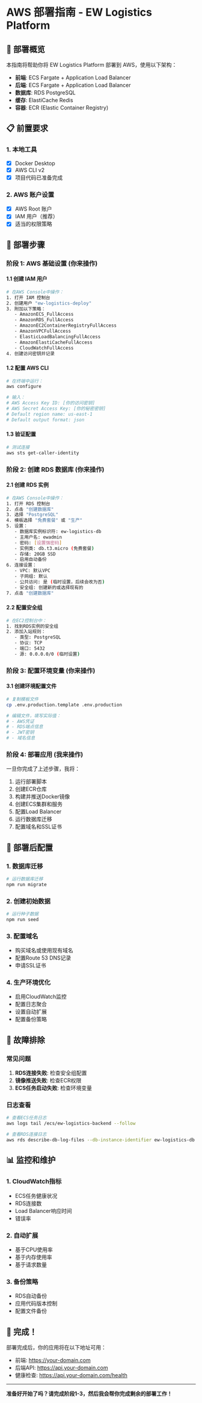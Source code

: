 # AWS 部署指南 - EW Logistics Platform

## 🚀 部署概览

本指南将帮助你将 EW Logistics Platform 部署到 AWS，使用以下架构：

- **前端**: ECS Fargate + Application Load Balancer
- **后端**: ECS Fargate + Application Load Balancer  
- **数据库**: RDS PostgreSQL
- **缓存**: ElastiCache Redis
- **容器**: ECR (Elastic Container Registry)

## 📋 前置要求

### 1. 本地工具
- [x] Docker Desktop
- [x] AWS CLI v2
- [x] 项目代码已准备完成

### 2. AWS 账户设置
- [x] AWS Root 账户
- [x] IAM 用户（推荐）
- [x] 适当的权限策略

## 🎯 部署步骤

### 阶段 1: AWS 基础设置 (你来操作)

#### 1.1 创建 IAM 用户
```bash
# 在AWS Console中操作：
1. 打开 IAM 控制台
2. 创建用户 "ew-logistics-deploy"
3. 附加以下策略：
   - AmazonECS_FullAccess
   - AmazonRDS_FullAccess
   - AmazonEC2ContainerRegistryFullAccess
   - AmazonVPCFullAccess
   - ElasticLoadBalancingFullAccess
   - AmazonElastiCacheFullAccess
   - CloudWatchFullAccess
4. 创建访问密钥并记录
```

#### 1.2 配置 AWS CLI
```bash
# 在终端中运行：
aws configure

# 输入：
# AWS Access Key ID: [你的访问密钥]
# AWS Secret Access Key: [你的秘密密钥]
# Default region name: us-east-1
# Default output format: json
```

#### 1.3 验证配置
```bash
# 测试连接
aws sts get-caller-identity
```

### 阶段 2: 创建 RDS 数据库 (你来操作)

#### 2.1 创建 RDS 实例
```bash
# 在AWS Console中操作：
1. 打开 RDS 控制台
2. 点击 "创建数据库"
3. 选择 "PostgreSQL"
4. 模板选择 "免费套餐" 或 "生产"
5. 设置：
   - 数据库实例标识符: ew-logistics-db
   - 主用户名: ewadmin
   - 密码: [设置强密码]
   - 实例类: db.t3.micro (免费套餐)
   - 存储: 20GB SSD
   - 启用自动备份
6. 连接设置：
   - VPC: 默认VPC
   - 子网组: 默认
   - 公共访问: 是 (临时设置，后续会改为否)
   - 安全组: 创建新的或选择现有的
7. 点击 "创建数据库"
```

#### 2.2 配置安全组
```bash
# 在EC2控制台中：
1. 找到RDS实例的安全组
2. 添加入站规则：
   - 类型: PostgreSQL
   - 协议: TCP
   - 端口: 5432
   - 源: 0.0.0.0/0 (临时设置)
```

### 阶段 3: 配置环境变量 (你来操作)

#### 3.1 创建环境配置文件
```bash
# 复制模板文件
cp .env.production.template .env.production

# 编辑文件，填写实际值：
# - AWS凭证
# - RDS端点信息
# - JWT密钥
# - 域名信息
```

### 阶段 4: 部署应用 (我来操作)

一旦你完成了上述步骤，我将：

1. 运行部署脚本
2. 创建ECR仓库
3. 构建并推送Docker镜像
4. 创建ECS集群和服务
5. 配置Load Balancer
6. 运行数据库迁移
7. 配置域名和SSL证书

## 📝 部署后配置

### 1. 数据库迁移
```bash
# 运行数据库迁移
npm run migrate
```

### 2. 创建初始数据
```bash
# 运行种子数据
npm run seed
```

### 3. 配置域名
- 购买域名或使用现有域名
- 配置Route 53 DNS记录
- 申请SSL证书

### 4. 生产环境优化
- 启用CloudWatch监控
- 配置日志聚合
- 设置自动扩展
- 配置备份策略

## 🔧 故障排除

### 常见问题
1. **RDS连接失败**: 检查安全组配置
2. **镜像推送失败**: 检查ECR权限
3. **ECS任务启动失败**: 检查环境变量

### 日志查看
```bash
# 查看ECS任务日志
aws logs tail /ecs/ew-logistics-backend --follow

# 查看RDS连接日志
aws rds describe-db-log-files --db-instance-identifier ew-logistics-db
```

## 📊 监控和维护

### 1. CloudWatch指标
- ECS任务健康状况
- RDS连接数
- Load Balancer响应时间
- 错误率

### 2. 自动扩展
- 基于CPU使用率
- 基于内存使用率
- 基于请求数量

### 3. 备份策略
- RDS自动备份
- 应用代码版本控制
- 配置文件备份

## 🎉 完成！

部署完成后，你的应用将在以下地址可用：
- 前端: https://your-domain.com
- 后端API: https://api.your-domain.com
- 健康检查: https://api.your-domain.com/health

---

**准备好开始了吗？请完成阶段1-3，然后我会帮你完成剩余的部署工作！**

